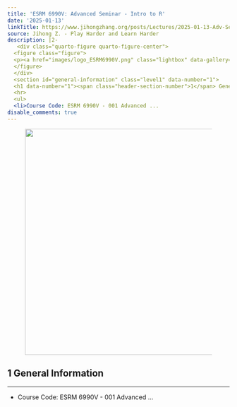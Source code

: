 ```yaml
---
title: 'ESRM 6990V: Advanced Seminar - Intro to R'
date: '2025-01-13'
linkTitle: https://www.jihongzhang.org/posts/Lectures/2025-01-13-Adv-Seminar-Intro-to-R/syllabus.html
source: Jihong Z. - Play Harder and Learn Harder
description: |2-
   <div class="quarto-figure quarto-figure-center">
  <figure class="figure">
  <p><a href="images/logo_ESRM6990V.png" class="lightbox" data-gallery="quarto-lightbox-gallery-1"><img src="https://www.jihongzhang.org/posts/Lectures/2025-01-13-Adv-Seminar-Intro-to-R/images/logo_ESRM6990V.png" class="img-fluid quarto-figure quarto-figure-center figure-img" width="512"></a></p>
  </figure>
  </div>
  <section id="general-information" class="level1" data-number="1">
  <h1 data-number="1"><span class="header-section-number">1</span> General Information</h1>
  <hr>
  <ul>
  <li>Course Code: ESRM 6990V - 001 Advanced ...
disable_comments: true
---
```

 <div class="quarto-figure quarto-figure-center">
<figure class="figure">
<p><a href="images/logo_ESRM6990V.png" class="lightbox" data-gallery="quarto-lightbox-gallery-1"><img src="https://www.jihongzhang.org/posts/Lectures/2025-01-13-Adv-Seminar-Intro-to-R/images/logo_ESRM6990V.png" class="img-fluid quarto-figure quarto-figure-center figure-img" width="512"></a></p>
</figure>
</div>
<section id="general-information" class="level1" data-number="1">
<h1 data-number="1"><span class="header-section-number">1</span> General Information</h1>
<hr>
<ul>
<li>Course Code: ESRM 6990V - 001 Advanced ...